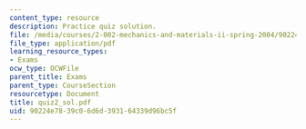 ```yaml
---
content_type: resource
description: Practice quiz solution.
file: /media/courses/2-002-mechanics-and-materials-ii-spring-2004/90224e7839c06d6d393164339d96bc5f_quiz2_sol.pdf
file_type: application/pdf
learning_resource_types:
- Exams
ocw_type: OCWFile
parent_title: Exams
parent_type: CourseSection
resourcetype: Document
title: quiz2_sol.pdf
uid: 90224e78-39c0-6d6d-3931-64339d96bc5f
---
```

